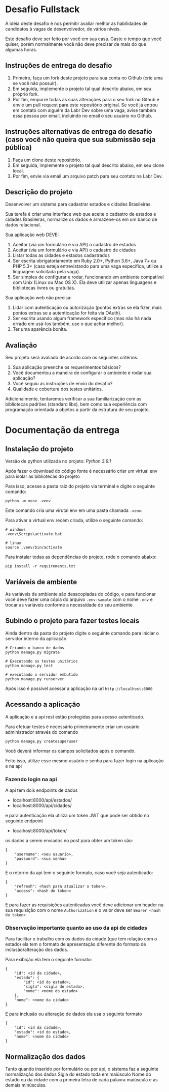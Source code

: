 # Desafio Fullstack
A idéia deste desafio é nos permitir avaliar melhor as habilidades de candidatos à vagas de desenvolvedor, de vários níveis.

Este desafio deve ser feito por você em sua casa. Gaste o tempo que você quiser, porém normalmente você não deve precisar de mais do que algumas horas.

## Instruções de entrega do desafio
1. Primeiro, faça um fork deste projeto para sua conta no Github (crie uma se você não possuir).
1. Em seguida, implemente o projeto tal qual descrito abaixo, em seu próprio fork.
1. Por fim, empurre todas as suas alterações para o seu fork no Github e envie um pull request para este repositório original. Se você já entrou em contato com alguém da Labr Dev sobre uma vaga, avise também essa pessoa por email, incluindo no email o seu usuário no Github.

## Instruções alternativas de entrega do desafio (caso você não queira que sua submissão seja pública)
1. Faça um clone deste repositório.
1. Em seguida, implemente o projeto tal qual descrito abaixo, em seu clone local.
1. Por fim, envie via email um arquivo patch para seu contato na Labr Dev.

## Descrição do projeto

Desenvolver um sistema para cadastrar estados e cidades Brasileiras.

Sua tarefa é criar uma interface web que aceite o cadastro de estados e cidades Brasileiras, normalize os dados e armazene-os em um banco de dados relacional.

Sua aplicação web DEVE:

1. Aceitar (via um formulário e via API) o cadastro de estados
1. Aceitar (via um formulário e via API) o cadastro de cidades
1. Listar todas as cidades e estados cadastrados
1. Ser escrita obrigatoriamente em Ruby 2.0+, Python 3.6+, Java 7+ ou PHP 5.3+ (caso esteja entrevistando para uma vaga específica, utilize a linguagem solicitada pela vaga).
1. Ser simples de configurar e rodar, funcionando em ambiente compatível com Unix (Linux ou Mac OS X). Ela deve utilizar apenas linguagens e bibliotecas livres ou gratuitas.

Sua aplicação web não precisa:

1. Lidar com autenticação ou autorização (pontos extras se ela fizer, mais pontos extras se a autenticação for feita via OAuth).
1. Ser escrita usando algum framework específico (mas não há nada errado em usá-los também, use o que achar melhor).
1. Ter uma aparência bonita.

## Avaliação
Seu projeto será avaliado de acordo com os seguintes critérios.

1. Sua aplicação preenche os requerimentos básicos?
1. Você documentou a maneira de configurar o ambiente e rodar sua aplicação?
1. Você seguiu as instruções de envio do desafio?
1. Qualidade e cobertura dos testes unitários.

Adicionalmente, tentaremos verificar a sua familiarização com as bibliotecas padrões (standard libs), bem como sua experiência com programação orientada a objetos a partir da estrutura de seu projeto.

# Documentação da entrega

## Instalação do projeto
Versão de python utilizada no projeto: *Python 3.9.1*

Após fazer o download do código fonte é necessário criar um virtual env para isolar as bibliotecas do projeto

Para isso, acesse a pasta raiz do projeto via terminal e digite o seguinte comando:

```
python -m venv .venv
```

Este comando cria uma virutal env em uma pasta chamada `.venv`.

Para ativar a virtual env recém criada, utilize o seguinte comando:

```
# windows
.venv\Scrips\activate.bat

# linux
source .venv/bin/activate
```

Para instalar todas as dependências do projeto, rode o comando abaixo:

```
pip install -r requirements.txt
```

## Variáveis de ambiente

As variáveis de ambiente são desacopladas do código, e para funcionar você deve fazer uma cópia do arquivo
`.env-sample` com o nome `.env` e trocar as variáveis conforme a necessidade do seu ambiente

## Subindo o projeto para fazer testes locais

Ainda dentro da pasta do projeto digite o seguinte comando para iniciar o servidor interno da aplicação

```
# Criando o banco de dados
python manage.py migrate

# Executando os testes unitários
python manage.py test

# executando o servidor embutido
python manage.py runserver
```

Após isso é possível acessar a aplicação na url `http://localhost:8000`

## Acessando a aplicação

A aplicação e a api rest estão protegidas para acesso autenticado.

Para efetuar testes é necessário primeiramente criar um usuário administrador através do comando

```
python manage.py createsuperuser
```

Você deverá informar os campos solicitados após o comando.

Feito isso, utilize esse mesmo usuário e senha para fazer login na aplicação e na api

### Fazendo login na api

A api tem dois endpoints de dados
* localhost:8000/api/estados/
* localhost:8000/api/cidades/

e para autenticação ela utiliza um token JWT que pode ser obtido no seguinte endpoint

* localhost:8000/api/token/

os dados a serem enviados no post para obter um token são:

```
{
    "username": <seu usuario>,
    "password": <sua senha>
}
```

E o retorno da api tem o seguinte formato, caso você seja autenticado:

```
{
    "refresh": <hash para atualizar o token>,
    "access": <hash do token>
}
```

E para fazer as requisições autenticadas você deve adicionar um header na sua requisição com o nome
`Authorization` e o valor deve ser `Bearer <hash do token>`

### Observação importante quanto ao uso da api de cidades

Para facilitar o trabalho com os dados da cidade (que tem relação com o estado) ela tem o formato
de apresentação diferente do formato de inclusão/alteração dos dados.

Para exibição ela tem o seguinte formato:

```
{
    "id": <id da cidade>,
    "estado": {
        "id": <id do estado>,
        "sigla": <sigla do estado>,
        "nome": <nome do estado>
    },
    "nome": <nome da cidade>
}
```

E para inclusão ou alteração de dados ela usa o seguinte formato

```
{
    "id": <id da cidade>,
    "estado": <id do estado>,
    "nome": <nome da cidade>
}
```

## Normalização dos dados

Tanto quando inserido por formulário ou por api, o sistema faz a seguinte normalização dos dados
Sigla do estado toda em maiúsculo
Nome do estado ou da cidade com a primeira letra de cada palavra maiúscula e as demais minúsculas.